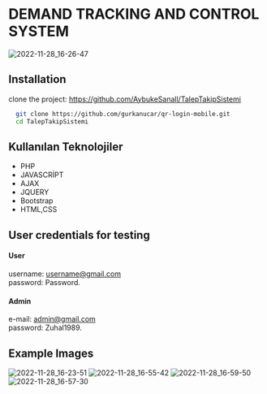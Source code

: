 
# DEMAND TRACKING AND CONTROL SYSTEM


![2022-11-28_16-26-47](https://user-images.githubusercontent.com/78085366/204294906-bb10f744-371b-4df6-8638-44fa6c33a25d.png)



 
## Installation
clone the project:
 https://github.com/AybukeSanall/TalepTakipSistemi 

```bash
  git clone https://github.com/gurkanucar/qr-login-mobile.git
  cd TalepTakipSistemi 
```

## Kullanılan Teknolojiler
- PHP
- JAVASCRİPT
- AJAX
- JQUERY
- Bootstrap 
- HTML,CSS

  
## User credentials for testing
#### User
username: username@gmail.com              
password: Password.
####  Admin
e-mail: admin@gmail.com              
password: Zuhal1989.


## Example Images
![2022-11-28_16-23-51](https://user-images.githubusercontent.com/78085366/204295029-24b973a2-960b-4e31-bec5-e28ff5d6db30.png)
![2022-11-28_16-55-42](https://user-images.githubusercontent.com/78085366/204295840-f53af675-6e67-4e98-9447-953450dce049.png)
![2022-11-28_16-59-50](https://user-images.githubusercontent.com/78085366/204296127-5e804488-3cb9-407b-ba5b-1a708ee2d05b.png)
![2022-11-28_16-57-30](https://user-images.githubusercontent.com/78085366/204295944-410fa433-fc7d-4cac-9a8d-3c5f24f7c324.png)


